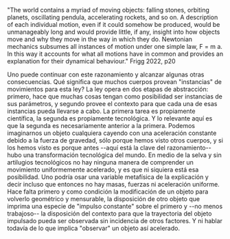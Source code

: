 
"The world contains a myriad of moving objects: falling stones, orbiting planets, oscillating pendula, accelerating rockets, and so on. A description of each individual motion, even if it could somehow be produced, would be unmanageably long and would provide little, if any, insight into how objects move and why they move in the way in which they do. Newtonian mechanics subsumes all instances of motion under one simple law, F = m a. In this way it accounts for what all motions have in common and provides an explanation for their dynamical behaviour." Frigg 2022, p20

Uno puede continuar con este razonamiento y alcanzar algunas otras consecuencias. Qué significa que muchos cuerpos provean "instancias" de movimientos para esta ley? La ley opera en dos etapas de abstracción: primero, hace que muchas cosas tengan como posibilidad ser instancias de sus parámetros, y segundo provee el contexto para que cada una de esas instancias pueda llevarse a cabo. La primera tarea es propiamente científica, la segunda es propiamente tecnológica. Y lo relevante aquí es que la segunda es necesariamente anterior a la primera. Podemos imaginarnos un objeto cualquiera cayendo con una aceleración constante debido a la fuerza de gravedad, sólo porque hemos visto otros cuerpos, y si los hemos visto es porque antes --aquí está la clave del razonamiento-- hubo una transformación tecnológica del mundo. En medio de la selva y sin artilugios tecnológicos no hay ninguna manera de comprender un movimiento uniformemente acelerado, y es que ni siquiera está esa posibilidad. Uno podría osar una variable metafísica de la explicación y decir incluso que entonces no hay masas, fuerzas ni aceleración uniforme. Hace falta primero y como condición la modificación de un objeto para volverlo geométrico y mensurable, la disposición de otro objeto que imprima una especie de "impulso constante" sobre el primero y --no menos trabajoso-- la disposición del contexto para que la trayectoria del objeto impulsado pueda ser observada sin incidencia de otros factores. Y ni hablar todavía de lo que implica "observar" un objeto así acelerado.

